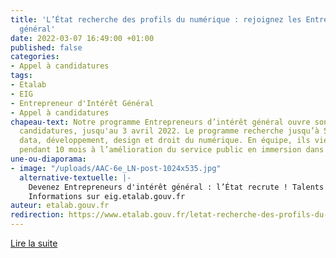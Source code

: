 ```yaml
---
title: 'L’État recherche des profils du numérique : rejoignez les Entrepreneurs d’intérêt
  général'
date: 2022-03-07 16:49:00 +01:00
published: false
categories:
- Appel à candidatures
tags:
- Etalab
- EIG
- Entrepreneur d'Intérêt Général
- Appel à candidatures
chapeau-text: Notre programme Entrepreneurs d’intérêt général ouvre son 6e appel à
  candidatures, jusqu'au 3 avril 2022. Le programme recherche jusqu’à 50 expert/es
  data, développement, design et droit du numérique. En équipe, ils viendront contribuer
  pendant 10 mois à l’amélioration du service public en immersion dans une administration.
une-ou-diaporama:
- image: "/uploads/AAC-6e_LN-post-1024x535.jpg"
  alternative-textuelle: |-
    Devenez Entrepreneurs d'intérêt général : l’État recrute ! Talents du numérique, postulez jusqu'au 3 avril pour rejoindre notre 6e promotion.
    Informations sur eig.etalab.gouv.fr
auteur: etalab.gouv.fr
redirection: https://www.etalab.gouv.fr/letat-recherche-des-profils-du-numerique-rejoignez-les-entrepreneurs-dinteret-general/
---
```


<div class="lien-important"><p><a href="https://www.etalab.gouv.fr/letat-recherche-des-profils-du-numerique-rejoignez-les-entrepreneurs-dinteret-general/" alt="Lire la suite - Lien externe">Lire la suite</a></p></div>